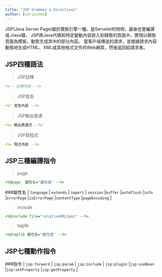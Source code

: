 ```yaml
---
title: "JSP Grammar & Directives"
author: [chrischen]
---
```

JSP(Java Server Page)屬於模板引擎一種，是Servelet的特例，最後也會編譯成.class檔，
JSP將Java代碼和特定變動內容嵌入到靜態的頁面中，實現以靜態頁面為模板，動態生成其中的部分內容。
當客戶端傳送的請求，並根據請求內容動態地生成HTML、XML或其他格式文件的Web網頁，然後返回給請求者。

## JSP四種語法
>JSP註釋
```jsp
<%-- 註釋內容 --%>
```

>JSP宣告
```jsp
<%! 宣告內容 --%>
```

>JSP輸出表達
```jsp
<%= 輸出表達式 --%>
```

>JSP寫程式
```jsp
<%= 程式內容 --%>
```

## JSP三種編譯指令
>page
```jsp
<%@page  屬性名="屬性值" --%>
```
###屬性名
 | `language` | `extends` | `import` | `session` |`buffer` |`autoFlush` |`info` |`errorPage` |`isErrorPage` |`contentType` |`pageEncoding` |
 
 >include
 ```jsp
 <%@include file="relativeURLSpec" --%>
 ```

>taglib
 ```jsp
 <%@taglib 屬性名="屬性值" --%>
 ```

## JSP七種動作指令
###指令
 | `jsp:forward` | `jsp:param` | `jsp:include` | `jsp:plugin` |`jsp:useBean` |`jsp:setProperty` |`jsp:getProperty` |
